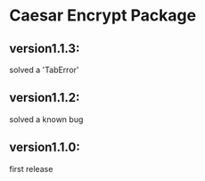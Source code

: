 # Caesar Encrypt Package

## version1.1.3:
solved a 'TabError'

## version1.1.2:
solved a known bug

## version1.1.0:
first release